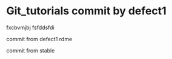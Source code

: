 # Git_tutorials commit by defect1
fxcbvmjbj
fsfddsfdi

commit from defect1 rdme

commit from stable
